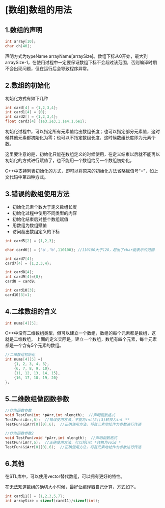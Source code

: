 # [数组]数组的用法

## 1.数组的声明

```C++
int array[10];
char ch[40];
```

声明方式为typeName arrayName[arraySize]。数组下标从0开始，最大到arraySize-1，在使用过程中一定要保证数组下标不会超过该范围，否则编译时期不会出现问题，但在运行后会导致程序异常。

## 2.数组的初始化

初始化方式有如下几种

```C++
int card[4] = {1,2,3,4};
int card1[4] = {0};
int card2[] = {1,2,3,4};
float card3[4] {1e3,2e3,1.1e4,1.6e1};
```

初始化过程中，可以指定所有元素值给出数组长度；也可以指定部分元素值，这时候其他元素都初始化为零；也可以不指定数组长度，这时候数组长度即为元素个数。

这里要注意的是，初始化只能在数组定义的时候使用，在定义结束以后就不能再以初始化的方式进行赋值了，也不能用一个数组给另一个数组初始化。

C++中支持列表初始化的方式，即可以将原来的初始化方法省略赋值号“=”，如上文代码中第四种方式。

## 3.错误的数组使用方法

* 初始化元素个数大于定义数组长度
* 初始化过程中使用不同类型的内容
* 初始化结束后对整个数组赋值
* 用数组为数组赋值
* 访问超出数组定义的下标

```C++
int card5[2] = {1,2,3};

char card6[] = {'a','b',110100}; //110100大于128，超出了char能表示的范围

int card7[4];
card7[4] = {1,2,3,4};

int card8[4];
int card9[4]={0};
card8 = card9;

int card10[3];
card10[3]=1;
```

## 4.二维数组的含义

```C++
int nums[4][5];
```

C++中没有二维数组类型，但可以建立一个数组，数组的每个元素都是数组，这就是二维数组。
上面的定义实际是，建立一个数组，数组有四个元素，每个元素都是一个含有5个元素的数组。

```C++
//二维数组初始化
int nums[4][5] ={
    {1, 2, 3, 4, 5},
    {6, 7, 8, 9, 10},
    {11, 12, 13, 14, 15},
    {16, 17, 18, 19, 20}
};
```

## 5.二维数组做函数参数

```C++
//作为函数参数
void TestFun(int *pArr,int nlength);  //声明函数格式
TestFun(iArr,6);  //错误使用方法，不能将int[2][3]转换为int **
TestFun(&iArr[0][0],6);  //正确使用方法，将首元素地址作为参数进行传递

//作为函数参数2
void TestFun(void *pArr,int nlength);  //声明函数格式
TestFun(iArr,6);  //正确使用方法，可以将int *转换为void *
TestFun(&iArr[0][0],6);  //正确使用方法，将首元素地址作为参数进行传递
```

## 6.其他

在STL库中，可以使用vector替代数组，可以拥有更好的特性。

在无法知道数组的确切大小时候，最好让编译器自己计算，方式如下。

```C++
int card11[] = {1,2,3,5,7};
int arraySize = sizeof(card11)/sizeof(int);
```
